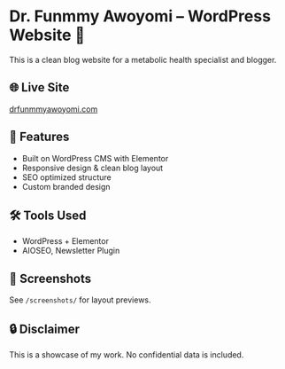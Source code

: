 # Dr. Funmmy Awoyomi – WordPress Website 🌿

This is a clean blog website for a metabolic health specialist and blogger.

## 🌐 Live Site
[drfunmmyawoyomi.com](https://drfunmmyawoyomi.com)

## 🎯 Features
- Built on WordPress CMS with Elementor
- Responsive design & clean blog layout
- SEO optimized structure
- Custom branded design

## 🛠️ Tools Used
- WordPress + Elementor
- AIOSEO, Newsletter Plugin

## 📸 Screenshots
See `/screenshots/`  for layout previews.

## 🔒 Disclaimer
This is a showcase of my work. No confidential data is included.
